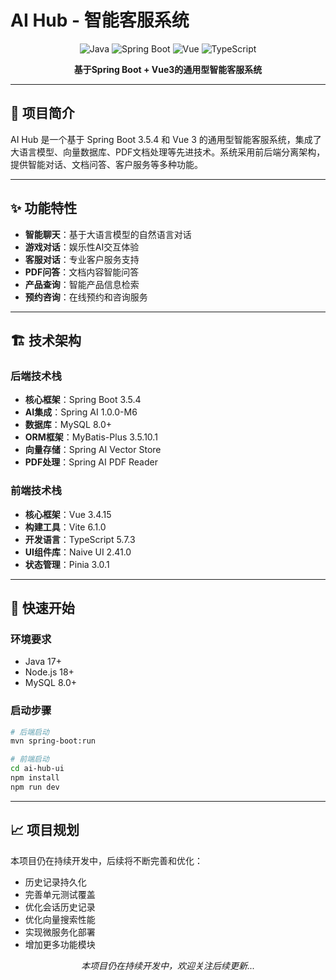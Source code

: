 # AI Hub - 智能客服系统

<div align="center">

![Java](https://img.shields.io/badge/Java-17-orange)
![Spring Boot](https://img.shields.io/badge/Spring%20Boot-3.5.4-green)
![Vue](https://img.shields.io/badge/Vue-3.4.15-blue)
![TypeScript](https://img.shields.io/badge/TypeScript-5.7.3-blue)

**基于Spring Boot + Vue3的通用型智能客服系统**

</div>

---

## 📖 项目简介

AI Hub 是一个基于 Spring Boot 3.5.4 和 Vue 3 的通用型智能客服系统，集成了大语言模型、向量数据库、PDF文档处理等先进技术。系统采用前后端分离架构，提供智能对话、文档问答、客户服务等多种功能。

---

## ✨ 功能特性

- **智能聊天**：基于大语言模型的自然语言对话
- **游戏对话**：娱乐性AI交互体验  
- **客服对话**：专业客户服务支持
- **PDF问答**：文档内容智能问答
- **产品查询**：智能产品信息检索
- **预约咨询**：在线预约和咨询服务

---

## 🏗️ 技术架构

### 后端技术栈
- **核心框架**：Spring Boot 3.5.4
- **AI集成**：Spring AI 1.0.0-M6
- **数据库**：MySQL 8.0+
- **ORM框架**：MyBatis-Plus 3.5.10.1
- **向量存储**：Spring AI Vector Store
- **PDF处理**：Spring AI PDF Reader

### 前端技术栈
- **核心框架**：Vue 3.4.15
- **构建工具**：Vite 6.1.0
- **开发语言**：TypeScript 5.7.3
- **UI组件库**：Naive UI 2.41.0
- **状态管理**：Pinia 3.0.1

---

## 🚀 快速开始

### 环境要求
- Java 17+
- Node.js 18+
- MySQL 8.0+

### 启动步骤
```bash
# 后端启动
mvn spring-boot:run

# 前端启动
cd ai-hub-ui
npm install
npm run dev
```

---

## 📈 项目规划

本项目仍在持续开发中，后续将不断完善和优化：

- 历史记录持久化
- 完善单元测试覆盖
- 优化会话历史记录
- 优化向量搜索性能
- 实现微服务化部署
- 增加更多功能模块

<div align="center">

*本项目仍在持续开发中，欢迎关注后续更新...*

</div>

